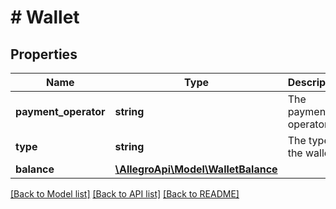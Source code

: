 # # Wallet

## Properties

Name | Type | Description | Notes
------------ | ------------- | ------------- | -------------
**payment_operator** | **string** | The payment operator. |
**type** | **string** | The type of the wallet. |
**balance** | [**\AllegroApi\Model\WalletBalance**](WalletBalance.md) |  |

[[Back to Model list]](../../README.md#models) [[Back to API list]](../../README.md#endpoints) [[Back to README]](../../README.md)

